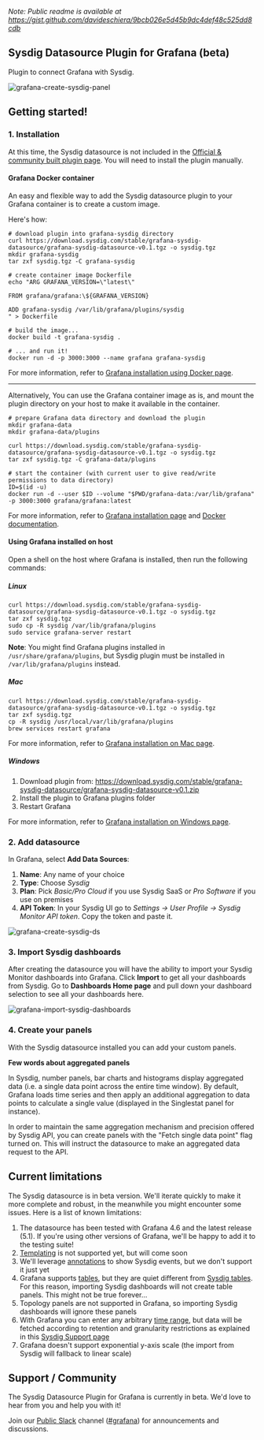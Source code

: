 _Note: Public readme is available at https://gist.github.com/davideschiera/9bcb026e5d45b9dc4def48c525dd8cdb_


## Sysdig Datasource Plugin for Grafana (beta)

Plugin to connect Grafana with Sysdig.

![grafana-create-sysdig-panel](https://user-images.githubusercontent.com/5033993/39788129-bd3963fe-52dd-11e8-86b0-10e127660e68.gif)


## Getting started!

### 1. Installation

At this time, the Sysdig datasource is not included in the [Official & community built plugin page](https://grafana.com/plugins). You will need to install the plugin manually.


#### Grafana Docker container

An easy and flexible way to add the Sysdig datasource plugin to your Grafana container is to create a custom image.

Here's how:

```
# download plugin into grafana-sysdig directory
curl https://download.sysdig.com/stable/grafana-sysdig-datasource/grafana-sysdig-datasource-v0.1.tgz -o sysdig.tgz
mkdir grafana-sysdig
tar zxf sysdig.tgz -C grafana-sysdig

# create container image Dockerfile
echo "ARG GRAFANA_VERSION=\"latest\"

FROM grafana/grafana:\${GRAFANA_VERSION}

ADD grafana-sysdig /var/lib/grafana/plugins/sysdig
" > Dockerfile

# build the image...
docker build -t grafana-sysdig .

# ... and run it!
docker run -d -p 3000:3000 --name grafana grafana-sysdig
```

For more information, refer to [Grafana installation using Docker page](http://docs.grafana.org/installation/docker/).

---

Alternatively, You can use the Grafana container image as is, and mount the plugin directory on your host to make it available in the container.

```
# prepare Grafana data directory and download the plugin 
mkdir grafana-data
mkdir grafana-data/plugins

curl https://download.sysdig.com/stable/grafana-sysdig-datasource/grafana-sysdig-datasource-v0.1.tgz -o sysdig.tgz
tar zxf sysdig.tgz -C grafana-data/plugins

# start the container (with current user to give read/write permissions to data directory)
ID=$(id -u)
docker run -d --user $ID --volume "$PWD/grafana-data:/var/lib/grafana" -p 3000:3000 grafana/grafana:latest
```

For more information, refer to [Grafana installation page](http://docs.grafana.org/installation/docker/#grafana-container-using-bind-mounts) and [Docker documentation](https://docs.docker.com/storage/bind-mounts/).


#### Using Grafana installed on host

Open a shell on the host where Grafana is installed, then run the following commands:

##### Linux

```
curl https://download.sysdig.com/stable/grafana-sysdig-datasource/grafana-sysdig-datasource-v0.1.tgz -o sysdig.tgz
tar zxf sysdig.tgz
sudo cp -R sysdig /var/lib/grafana/plugins
sudo service grafana-server restart
```

**Note**: You might find Grafana plugins installed in `/usr/share/grafana/plugins`, but Sysdig plugin must be installed in `/var/lib/grafana/plugins` instead.


##### Mac

```
curl https://download.sysdig.com/stable/grafana-sysdig-datasource/grafana-sysdig-datasource-v0.1.tgz -o sysdig.tgz
tar zxf sysdig.tgz
cp -R sysdig /usr/local/var/lib/grafana/plugins
brew services restart grafana
```

For more information, refer to [Grafana installation on Mac page](http://docs.grafana.org/installation/mac/).


##### Windows

1. Download plugin from: https://download.sysdig.com/stable/grafana-sysdig-datasource/grafana-sysdig-datasource-v0.1.zip
2. Install the plugin to Grafana plugins folder
3. Restart Grafana

For more information, refer to [Grafana installation on Windows page](http://docs.grafana.org/installation/windows/).


### 2. Add datasource

In Grafana, select **Add Data Sources**:

1. **Name**: Any name of your choice
2. **Type**: Choose _Sysdig_
3. **Plan**: Pick _Basic/Pro Cloud_ if you use Sysdig SaaS or _Pro Software_ if you use on premises
4. **API Token**: In your Sysdig UI go to _Settings -> User Profile -> Sysdig Monitor API token_. Copy the token and paste it.

![grafana-create-sysdig-ds](https://user-images.githubusercontent.com/5033993/39788137-d0932188-52dd-11e8-845a-3ba9c5f99842.gif)


### 3. Import Sysdig dashboards

After creating the datasource you will have the ability to import your Sysdig Monitor dashboards into Grafana. Click **Import** to get all your dashboards from Sysdig. Go to **Dashboards Home page** and pull down your dashboard selection to see all your dashboards here.

![grafana-import-sysdig-dashboards](https://user-images.githubusercontent.com/5033993/39788145-df340996-52dd-11e8-9ec1-16efedada047.gif)


### 4. Create your panels

With the Sysdig datasource installed you can add your custom panels.

**Few words about aggregated panels**

In Sysdig, number panels, bar charts and histograms display aggregated data (i.e. a single data point across the entire time window). By default, Grafana loads time series and then apply an additional aggregation to data points to calculate a single value (displayed in the Singlestat panel for instance).

In order to maintain the same aggregation mechanism and precision offered by Sysdig API, you can create panels with the "Fetch single data point" flag turned on. This will instruct the datasource to make an aggregated data request to the API.


## Current limitations

The Sysdig datasource is in beta version. We'll iterate quickly to make it more complete and robust, in the meanwhile you might encounter some issues. Here is a list of known limitations:

1. The datasource has been tested with Grafana 4.6 and the latest release (5.1). If you're using other versions of Grafana, we'll be happy to add it to the testing suite!
2. [Templating](http://docs.grafana.org/reference/templating/) is not supported yet, but will come soon
3. We'll leverage [annotations](http://docs.grafana.org/reference/annotations/) to show Sysdig events, but we don't support it just yet
4. Grafana supports [tables](http://docs.grafana.org/features/panels/table_panel/), but they are quiet different from [Sysdig tables](https://support.sysdig.com/hc/en-us/articles/204259479-Customize-Panels). For this reason, importing Sysdig dashboards will not create table panels. This might not be true forever...
5. Topology panels are not supported in Grafana, so importing Sysdig dashboards will ignore these panels
6. With Grafana you can enter any arbitrary [time range](http://docs.grafana.org/reference/timerange/), but data will be fetched according to retention and granularity restrictions as explained in this [Sysdig Support page](https://support.sysdig.com/hc/en-us/articles/204889655)
7. Grafana doesn't support exponential y-axis scale (the import from Sysdig will fallback to linear scale)


## Support / Community

The Sysdig Datasource Plugin for Grafana is currently in beta. We'd love to hear from you and help you with it!

Join our [Public Slack](https://slack.sysdig.com) channel ([#grafana](https://sysdig.slack.com/messages/CA7RSQXK9)) for announcements and discussions.
